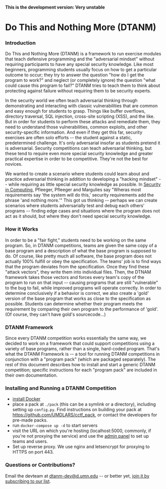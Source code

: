 **This is the development version: Very unstable**

# Do This and Nothing More (DTANM)
### Introduction
Do This and Nothing More (DTANM) is a framework to run exercise modules that teach defensive programming and the "adversarial mindset" without requiring participants to have any special security knowledge.  Like most beginners, programming students usually focus on how to get a particular outcome to occur; they try to answer the question "how do I get the program to work?" and neglect (or completely ignore) the question "what could cause this program to fail?" DTANM tries to teach them to think about protecting against failure without requiring them to be security experts.

In the security world we often teach adversarial thinking through demonstrating and interacting with classic vulnerabilities that are common and easy enough for students to grasp. Things like buffer overflows, directory traversal, SQL injection, cross-site scripting (XSS), and the like. But in order for students to perform these attacks and remediate them, they need to understand those vulnerabilities, common exploits, and other security-specific information. And even if they get this far, security exercises are often solo efforts -- the student against a static, predetermined challenge. It's only adversarial insofar as students pretend it is adversarial. Security competitions can teach adversarial thinking, but these tend to require even more special security knowledge and greater practical expertise in order to be competitive. They're not the best for novices.

We wanted to create a scenario where students could learn about and practice adversarial thinking in addition to developing a "hacking mindset" -- while requiring as little special security knowledge as possible. In [Security in Computing](https://www.amazon.com/Security-Computing-5th-Charles-Pfleeger/dp/0134085043), Pfleeger, Pfleeger and Margulies say "Wheras most requirements say 'the system will do this,' security requirements add the phrase 'and nothing more.'" This got us thinking -- perhaps we can create scenarios where students adversarially test and debug each others' programs -- finding edge cases and situations where the program does not act as it should, but where they don't need special security knowledge.

### How it Works

In order to be a "fair fight," students need to be working on the same program. So, in DTANM competitions, teams are given the same copy of a base program and a description of what the base program is supposed to do. Of course, like pretty much all software, the base program does not actually 100% fulfill or obey the specification. The teams' job is to find ways that the program deviates from the specification. Once they find these "attack vectors", they write them into individual files. Then, the DTNAM framework takes those vectors and forces every team's copy of the program to run on that input -- causing programs that are still "vulnerable" to the bug to fail, while improved programs will operate correctly. In order to determine conclusively if a behavior is correct, we also create a 'gold' version of the base program that works as close to the specification as possible. Students can determine whether their program meets the requirement by comparing their own program to the performance of 'gold'. (Of course, they can't have gold's sourcecode...)

### DTANM Framework

Since every DTANM competition works essentially the same way, we decided to work on a framework that could support competitions using a variety of base programs, rather than a single, hard-coded program. That's what the DTANM Framework is -- a tool for running DTANM competitions in conjunction with a "program pack" (which are packaged separately). The rest of this document describes how to install and start a generic DTANM competition; specific instructions for each "program pack" are included in their own documentation. 

### Installing and Running a DTANM Competition

* [install Docker](https://github.com/wsargent/docker-cheat-sheet#installation)
* place a pack at `./pack` (this can be a symlink or a directory), including setting up `config.py`.
  Find instructions on building your pack at https://github.com/UMDLARS/cctf_pack, or contact the developers for pre-made packs.
* run `docker-compose up -d` to start servers
* visit the URL on which you're hosting (localhost:5000, commonly, if you're
  not proxying the service) and use the [admin panel](http://localhost:5000/admin)
  to set up teams and users.
* Set up reverse proxy. We use nginx and letsencrypt for proxying to HTTPS on port 443.

### Questions or Contributions?
Email the devteam at <dtanm-dev@d.umn.edu> -- or better yet, [join it by subscribing to our list](https://groups.google.com/a/d.umn.edu/forum/#!forum/dtanm-dev).
